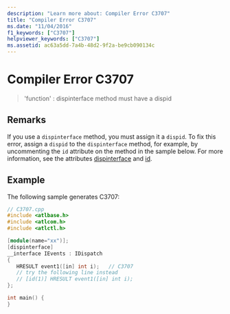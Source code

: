 ```yaml
---
description: "Learn more about: Compiler Error C3707"
title: "Compiler Error C3707"
ms.date: "11/04/2016"
f1_keywords: ["C3707"]
helpviewer_keywords: ["C3707"]
ms.assetid: ac63a5dd-7a4b-48d2-9f2a-be9cb090134c
---
```

# Compiler Error C3707

> 'function' : dispinterface method must have a dispid

## Remarks

If you use a `dispinterface` method, you must assign it a `dispid`. To fix this error, assign a `dispid` to the `dispinterface` method, for example, by uncommenting the `id` attribute on the method in the sample below. For more information, see the attributes [dispinterface](../../windows/attributes/dispinterface.md) and [id](../../windows/attributes/id.md).

## Example

The following sample generates C3707:

```cpp
// C3707.cpp
#include <atlbase.h>
#include <atlcom.h>
#include <atlctl.h>

[module(name="xx")];
[dispinterface]
__interface IEvents : IDispatch
{
   HRESULT event1([in] int i);   // C3707
   // try the following line instead
   // [id(1)] HRESULT event1([in] int i);
};

int main() {
}
```
